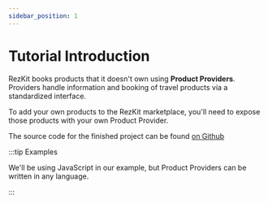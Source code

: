 ```yaml
---
sidebar_position: 1
---
```


# Tutorial Introduction

RezKit books products that it doesn't own using **Product Providers**.
Providers handle information and booking of travel products via a standardized interface.

To add your own products to the RezKit marketplace, you'll need to expose
those products with your own Product Provider.

The source code for the finished project can be found [on Github][repo]

:::tip Examples

We'll be using JavaScript in our example, but Product Providers can be
written in any language.

:::

[repo]: https://github.com/mrzen/product-provider-tutorial-node
